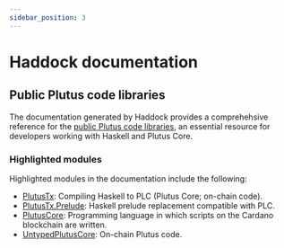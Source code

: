 ```yaml
---
sidebar_position: 3
---
```


# Haddock documentation

## Public Plutus code libraries

The documentation generated by Haddock provides a comprehehsive reference for the [public Plutus code libraries](https://intersectmbo.github.io/plutus/master/), an essential resource for developers working with Haskell and Plutus Core. 

### Highlighted modules

Highlighted modules in the documentation include the following:
- [PlutusTx](https://intersectmbo.github.io/plutus/master/plutus-tx/html/PlutusTx.html): Compiling Haskell to PLC (Plutus Core; on-chain code).
- [PlutusTx.Prelude](https://intersectmbo.github.io/plutus/master/plutus-tx/html/PlutusTx-Prelude.html): Haskell prelude replacement compatible with PLC.
- [PlutusCore](https://intersectmbo.github.io/plutus/master/plutus-core/html/PlutusCore.html): Programming language in which scripts on the Cardano blockchain are written.
- [UntypedPlutusCore](https://intersectmbo.github.io/plutus/master/plutus-core/html/UntypedPlutusCore.html): On-chain Plutus code.
